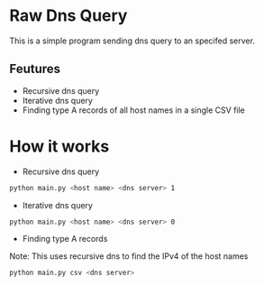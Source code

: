 # Raw Dns Query
This is a simple program sending dns query to an specifed server.

## Feutures
- Recursive dns query
- Iterative dns query
- Finding type A records of all host names in a single CSV file

# How it works
- Recursive dns query
```sh
python main.py <host name> <dns server> 1
```

- Iterative dns query
```sh
python main.py <host name> <dns server> 0
```

- Finding type A records

Note:  This uses recursive dns to find the IPv4 of the host names
```sh
python main.py csv <dns server>
```